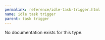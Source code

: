 ```yaml
---
permalink: reference/idle-task-trigger.html
name: idle task trigger
parent: task trigger
---
```


No documentation exists for this type.